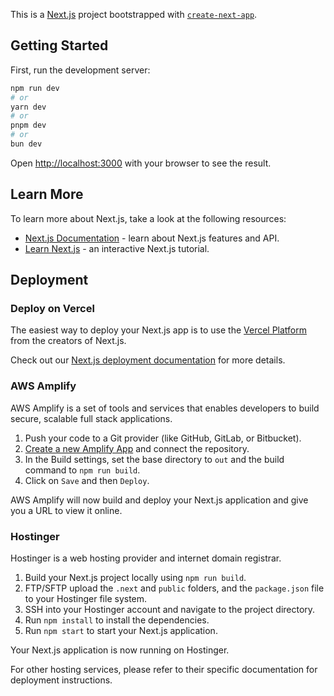 This is a [Next.js](https://nextjs.org/) project bootstrapped with [`create-next-app`](https://github.com/vercel/next.js/tree/canary/packages/create-next-app).

## Getting Started

First, run the development server:

```bash
npm run dev
# or
yarn dev
# or
pnpm dev
# or
bun dev
```

Open [http://localhost:3000](http://localhost:3000) with your browser to see the result.

## Learn More

To learn more about Next.js, take a look at the following resources:

- [Next.js Documentation](https://nextjs.org/docs) - learn about Next.js features and API.
- [Learn Next.js](https://nextjs.org/learn) - an interactive Next.js tutorial.

## Deployment

### Deploy on Vercel

The easiest way to deploy your Next.js app is to use the [Vercel Platform](https://vercel.com/new?utm_medium=default-template&filter=next.js&utm_source=create-next-app&utm_campaign=create-next-app-readme) from the creators of Next.js.

Check out our [Next.js deployment documentation](https://nextjs.org/docs/deployment) for more details.

### AWS Amplify

AWS Amplify is a set of tools and services that enables developers to build secure, scalable full stack applications.

1. Push your code to a Git provider (like GitHub, GitLab, or Bitbucket).
2. [Create a new Amplify App](https://console.aws.amazon.com/amplify/home) and connect the repository.
3. In the Build settings, set the base directory to `out` and the build command to `npm run build`.
4. Click on `Save` and then `Deploy`.

AWS Amplify will now build and deploy your Next.js application and give you a URL to view it online.

### Hostinger

Hostinger is a web hosting provider and internet domain registrar.

1. Build your Next.js project locally using `npm run build`.
2. FTP/SFTP upload the `.next` and `public` folders, and the `package.json` file to your Hostinger file system.
3. SSH into your Hostinger account and navigate to the project directory.
4. Run `npm install` to install the dependencies.
5. Run `npm start` to start your Next.js application.

Your Next.js application is now running on Hostinger.

For other hosting services, please refer to their specific documentation for deployment instructions.